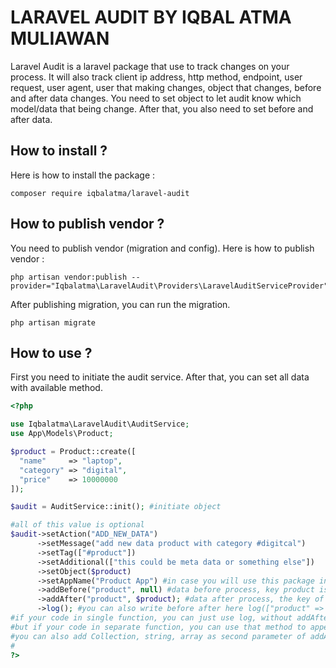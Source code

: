 # LARAVEL AUDIT BY IQBAL ATMA MULIAWAN
Laravel Audit is a laravel package that use to track changes on your process. It will also track client ip address, http method, endpoint, user request, user agent, user that making changes, object that changes, before and after data changes. You need to set object to let audit know which model/data that being change. After that, you also need to set before and after data. 


## How to install ?
Here is how to install the package :
```console
composer require iqbalatma/laravel-audit
```

## How to publish vendor ?
You need to publish vendor (migration and config). Here is how to publish vendor :
```console
php artisan vendor:publish --provider="Iqbalatma\LaravelAudit\Providers\LaravelAuditServiceProvider"
```

After publishing migration, you can run the migration.
```console
php artisan migrate
```

## How to use ?
First you need to initiate the audit service. After that, you can set all data with available method.

```php
<?php

use Iqbalatma\LaravelAudit\AuditService;
use App\Models\Product;

$product = Product::create([
  "name"     => "laptop",
  "category" => "digital",
  "price"    => 10000000
]);

$audit = AuditService::init(); #initiate object

#all of this value is optional
$audit->setAction("ADD_NEW_DATA")
      ->setMessage("add new data product with category #digitcal")
      ->setTag(["#product"])
      ->setAdditional(["this could be meta data or something else"])
      ->setObject($product)
      ->setAppName("Product App") #in case you will use this package in multiple project and sharing database, you can defined the record from which app
      ->addBefore("product", null) #data before process, key product is null
      ->addAfter("product", $product); #data after process, the key of product is not null
      ->log(); #you can also write before after here log(["product" => null], ["product" => $product]), first parameter as data before, and second parameter as data after
#if your code in single function, you can just use log, without addAfter and addBefore
#but if your code in separate function, you can use that method to append key of collection
#you can also add Collection, string, array as second parameter of addAfter and addBefore
#
?>

```
